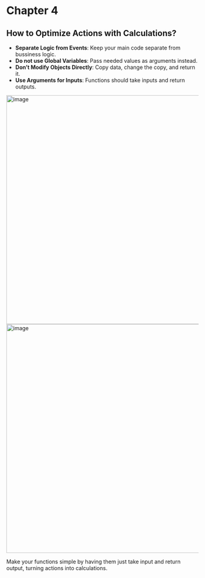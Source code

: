 
# Chapter 4

## How to Optimize Actions with Calculations?

- **Separate Logic from Events**: Keep your main code separate from bussiness logic.
- **Do not use Global Variables**: Pass needed values as arguments instead.
- **Don’t Modify Objects Directly**: Copy data, change the copy, and return it.
- **Use Arguments for Inputs**: Functions should take inputs and return outputs.



<img src="https://github.com/user-attachments/assets/8597540a-f34a-4da9-a86f-88d663e47a1d" alt="image" width="600"/>

<img src="https://github.com/user-attachments/assets/3800dcac-67be-4ea4-beca-0d483ca0d763" alt="image" width="600"/>



Make your functions simple by having them just take input and return output, turning actions into calculations.

